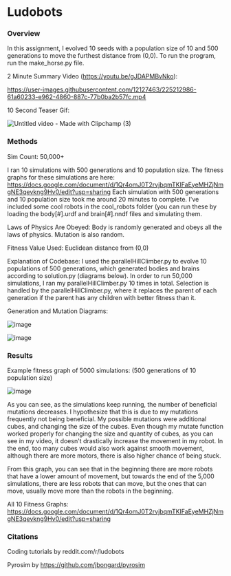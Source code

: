 # Ludobots

### Overview
In this assignment, I evolved 10 seeds with a population size of 10 and 500 generations to move the furthest distance from (0,0). To run the program, run the make_horse.py file. 

2 Minute Summary Video (https://youtu.be/gJDAPMBvNko):

https://user-images.githubusercontent.com/12127463/225212986-61a60233-e962-4860-887c-77b0ba2b57fc.mp4

10 Second Teaser Gif:

![Untitled video - Made with Clipchamp (3)](https://user-images.githubusercontent.com/12127463/225207722-b9839baf-c104-4f57-9f44-b62a45136089.gif)


### Methods

Sim Count: 50,000+

I ran 10 simulations with 500 generations and 10 population size. The fitness graphs for these simulations are here: https://docs.google.com/document/d/1Qr4omJ0T2rvjbqmTKlFaEyeMHZjNmgNE3qevkng9Hv0/edit?usp=sharing
Each simulation with 500 generations and 10 population size took me around 20 minutes to complete. I've included some cool robots in the cool_robots folder (you can run these by loading the body[#].urdf and brain[#].nndf files and simulating them.

Laws of Physics Are Obeyed: Body is randomly generated and obeys all the laws of physics. Mutation is also random.

Fitness Value Used: Euclidean distance from (0,0)

Explanation of Codebase: I used the parallelHillClimber.py to evolve 10 populations of 500 generations, which generated bodies and brains according to solution.py (diagrams below). 
In order to run 50,000 simulations, I ran my parallelHillClimber.py 10 times in total. Selection is handled by the parallelHillClimber.py, where it replaces the parent of each generation if the parent has any children with better fitness than it. 

Generation and Mutation Diagrams:

![image](https://user-images.githubusercontent.com/12127463/225203595-bafa0faf-9f73-4b76-b325-50c2a5c96d6a.png)

![image](https://user-images.githubusercontent.com/12127463/225203636-14f891df-4200-4871-ac54-9d48e4ed6472.png)

### Results

 Example fitness graph of 5000 simulations: (500 generations of 10 population size)
 
 ![image](https://user-images.githubusercontent.com/12127463/225204159-010264d9-d468-44e8-962f-2fe0f707816c.png)
 
 As you can see, as the simulations keep running, the number of beneficial mutations decreases. I hypothesize that this is due to my mutations frequently not being beneficial. My possible mutations were additional cubes, and changing the size of the cubes.
 Even though my mutate function worked properly for changing the size and quantity of cubes, as you can see in my video, it doesn't drastically increase the movement in my robot. 
 In the end, too many cubes would also work against smooth movement, although there are more motors, there is also higher chance of being stuck.

From this graph, you can see that in the beginning there are more robots that have a lower amount of movement, but towards the end of the 5,000 simulations, there are less robots that can move, but the ones that can move, usually move more than the robots in the beginning.
 
 All 10 Fitness Graphs: https://docs.google.com/document/d/1Qr4omJ0T2rvjbqmTKlFaEyeMHZjNmgNE3qevkng9Hv0/edit?usp=sharing
 
 
### Citations
 
 Coding tutorials by reddit.com/r/ludobots
 
 Pyrosim by https://github.com/jbongard/pyrosim
